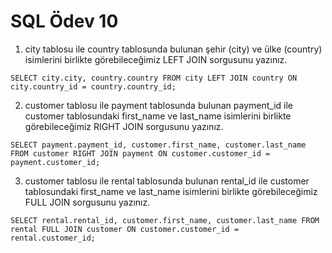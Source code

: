 # SQL Ödev 10

1) city tablosu ile country tablosunda bulunan şehir (city) ve ülke (country) isimlerini birlikte görebileceğimiz LEFT JOIN sorgusunu yazınız.

```SELECT city.city, country.country FROM city LEFT JOIN country ON city.country_id = country.country_id;``` 

2) customer tablosu ile payment tablosunda bulunan payment_id ile customer tablosundaki first_name ve last_name isimlerini birlikte görebileceğimiz RIGHT JOIN sorgusunu yazınız.

```SELECT payment.payment_id, customer.first_name, customer.last_name FROM customer RIGHT JOIN payment ON customer.customer_id = payment.customer_id;```

3) customer tablosu ile rental tablosunda bulunan rental_id ile customer tablosundaki first_name ve last_name isimlerini birlikte görebileceğimiz FULL JOIN sorgusunu yazınız.

```SELECT rental.rental_id, customer.first_name, customer.last_name FROM rental FULL JOIN customer ON customer.customer_id = rental.customer_id;```
